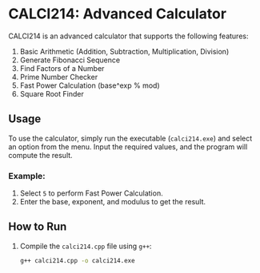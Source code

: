 # CALCI214: Advanced Calculator

CALCI214 is an advanced calculator that supports the following features:

1. Basic Arithmetic (Addition, Subtraction, Multiplication, Division)
2. Generate Fibonacci Sequence
3. Find Factors of a Number
4. Prime Number Checker
5. Fast Power Calculation (base^exp % mod)
6. Square Root Finder

## Usage

To use the calculator, simply run the executable (`calci214.exe`) and select an option from the menu. Input the required values, and the program will compute the result.

### Example:

1. Select `5` to perform Fast Power Calculation.
2. Enter the base, exponent, and modulus to get the result.

## How to Run

1. Compile the `calci214.cpp` file using `g++`:
   ```bash
   g++ calci214.cpp -o calci214.exe
